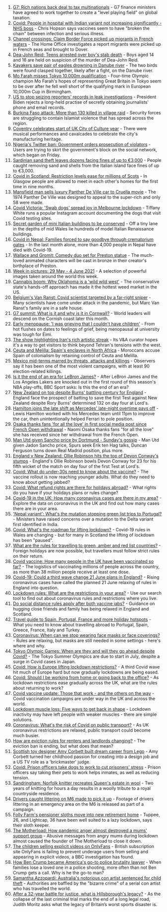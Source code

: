 1. [G7: Rich nations back deal to tax multinationals](https://www.bbc.co.uk/news/world-57368247) - G7 finance ministers have agreed to work together to create a "level playing field" on global taxation.
2. [Covid: People in hospital with Indian variant not increasing significantly - NHS boss](https://www.bbc.co.uk/news/uk-57367849) - Chris Hopson says vaccines seem to have "broken the chain" between infection and serious illness.
3. [Channel crossings: Claim Border Force picked up migrants in French waters](https://www.bbc.co.uk/news/uk-england-kent-57369168) - The Home Office investigates a report migrants were picked up in French seas and brought to Dover.
4. [Dea-John Reid: Teens arrested over boy's stab death](https://www.bbc.co.uk/news/uk-england-birmingham-57369451) - Boys aged 14 and 16 are held on suspicion of the murder of Dea-John Reid.
5. [Kayakers save pair of eagles drowning in Danube river](https://www.bbc.co.uk/news/world-europe-57358082) - The two birds were found clasped together, likely after a fight, on the Danube river.
6. [Mo Farah misses Tokyo 10,000m qualification](https://www.bbc.co.uk/sport/athletics/57372151) - Four-time Olympic champion Mo Farah's hopes of representing Great Britain in Tokyo seem to be over after he fell well short of the qualifying mark in European 10,000m Cup in Birmingham.
7. [US to stop seizing reporters' records in leak investigations](https://www.bbc.co.uk/news/world-us-canada-57371402) - President Biden rejects a long-held practise of secretly obtaining journalists' phone and email records.
8. [Burkina Faso attack: More than 130 killed in village raid](https://www.bbc.co.uk/news/world-africa-57368536) - Security forces are struggling to contain Islamist violence that has spread across the region.
9. [Coventry celebrates start of UK City of Culture year](https://www.bbc.co.uk/news/uk-england-coventry-warwickshire-57369328) - There were musical performances and cavalcades to celebrate the city's manufacturing heritage.
10. [Nigeria's Twitter ban: Government orders prosecution of violators](https://www.bbc.co.uk/news/world-africa-57368535) - Users are trying to skirt the government's block on the social network, which began on Friday.
11. [Sardinian sand theft leaves dozens facing fines of up to €3,000](https://www.bbc.co.uk/news/world-europe-57370740) - People caught removing sand and shells from the Italian island face fines of up to €3,000.
12. [Covid in Scotland: Restriction levels ease for millions of Scots](https://www.bbc.co.uk/news/uk-scotland-57361513) - In Glasgow people are allowed to meet in each other's homes for the first time in nine months.
13. [Mansfield man sells luxury Panther De Ville car to Cruella movie](https://www.bbc.co.uk/news/uk-england-nottinghamshire-57350742) - The 1974 Panther De Ville was designed to appeal to the super-rich and only 58 were made.
14. [Covid Victoria: 'Swab dogs' spread joy in Melbourne lockdown](https://www.bbc.co.uk/news/world-australia-57340316) - Tiffany White runs a popular Instagram account documenting the dogs that visit Covid testing sites.
15. [Secret garden of mini Italian buildings to be conserved](https://www.bbc.co.uk/news/uk-wales-57358722) - Off a tiny lane in the depths of mid Wales lie hundreds of model Italian Renaissance buildings.
16. [Covid in Nepal: Families forced to say goodbye through crematorium gates](https://www.bbc.co.uk/news/world-asia-57362876) - In the last month alone, more than 4,000 people in Nepal have died with Covid-19.
17. [Wallace and Gromit: Comedy duo set for Preston statue](https://www.bbc.co.uk/news/uk-england-lancashire-57364753) - The much-loved animated characters will be cast in bronze in their creator's birthplace of Preston.
18. [Week in pictures: 29 May - 4 June 2021](https://www.bbc.co.uk/news/in-pictures-57362129) - A selection of powerful images taken around the world this week.
19. [Cannabis boom: Why Oklahoma is a 'wild wild west'](https://www.bbc.co.uk/news/world-us-canada-57337298) - The conservative state's hands-off approach has made it the hottest weed market in the US.
20. [Belgium's Van Ranst: Covid scientist targeted by a far-right sniper](https://www.bbc.co.uk/news/world-europe-57358492) - Many scientists have come under attack in the pandemic, but Marc Van Ranst's family are in a safe house.
21. [G7 summit: What is it and why is it in Cornwall?](https://www.bbc.co.uk/news/world-49434667) - World leaders will descend on the Cornish coast later this month.
22. [Early menopause: 'I was grieving that I couldn't have children'](https://www.bbc.co.uk/news/newsbeat-57345804) - From hot flushes on dates to feelings of grief, being menopausal at university was tough for Éimi.
23. [The show highlighting Iran's rich artistic streak](https://www.bbc.co.uk/news/entertainment-arts-57314306) - Its V&A curator hopes it's a way to get visitors to think beyond Tehran's tensions with the west.
24. [Ceuta and Melilla: Spain's enclaves in North Africa](https://www.bbc.co.uk/news/world-africa-57305882) - Moroccans accuse Spain of colonialism by retaining control of Ceuta and Melilla.
25. [Mexico mid-terms marred by threats, attacks and killings](https://www.bbc.co.uk/news/world-latin-america-57359252) - Observers say it has been one of the most violent campaigns, with at least 90 election-related killings.
26. [Is it the end of an era for LeBron James?](https://www.bbc.co.uk/sport/basketball/57361225) - After LeBron James and the Los Angeles Lakers are knocked out in the first round of this season's NBA play-offs, BBC Sport asks: Is this the end of an era?
27. [New Zealand on top despite Burns' battling century for England](https://www.bbc.co.uk/sport/cricket/57369263) - England face the prospect of batting to save the first Test against New Zealand despite Rory Burns' determined 132 on day four at Lord's.
28. [Hamilton joins the late shift as Mercedes' late-night overtime pays off](https://www.bbc.co.uk/sport/formula1/57370924) - Lewis Hamilton worked with his Mercedes team until 11pm to improve the car, then unintentionally helped Ferrari to pole position.
29. [Osaka thanks fans 'for all the love' in first social media post since French Open withdrawal](https://www.bbc.co.uk/sport/tennis/57372813) - Naomi Osaka thanks fans "for all the love" she has received since her withdrawal from the French Open.
30. [Man Utd given Sancho price by Dortmund - Sunday's gossip](https://www.bbc.co.uk/sport/57371050) - Man Utd given Jadon Sancho price, Spurs seek Erik ten Hag talks, Duncan Ferguson turns down Real Madrid position, plus more.
31. [England v New Zealand: Ollie Robinson hits the top of Devon Conway's stumps](https://www.bbc.co.uk/sport/av/cricket/57370874) - England's Ollie Robinson bowls Devon Conway for 23 for his fifth wicket of the match on day four of the first Test at Lord's.
32. [Covid: What do under-30s need to know about the vaccine?](https://www.bbc.co.uk/news/health-57273875) - The vaccine rollout is now reaching younger adults. What do they need to know about getting jabbed?
33. [Covid: What refund rights are there for holidays abroad?](https://www.bbc.co.uk/news/business-51615412) - What rights do you have if your holidays plans or rules change?
34. [Covid-19 in the UK: How many coronavirus cases are there in my area?](https://www.bbc.co.uk/news/uk-51768274) - Explore the data on coronavirus in the UK and find out how many cases there are in your area.
35. ['Nepal variant': What's the mutation stopping green list trips to Portugal?](https://www.bbc.co.uk/news/health-57356109) - Ministers have raised concerns over a mutation to the Delta variant first identified in India.
36. [Covid: What's the roadmap for lifting lockdown?](https://www.bbc.co.uk/news/explainers-52530518) - Covid-19 rules in Wales are changing - but for many in Scotland the lifting of lockdown has been "paused".
37. [What are the rules for travelling to green, amber and red list countries?](https://www.bbc.co.uk/news/explainers-52544307) - Foreign holidays are now possible, but travellers must follow strict rules on their return.
38. [Covid vaccine: How many people in the UK have been vaccinated so far?](https://www.bbc.co.uk/news/health-55274833) - The logistics of vaccinating millions of people across the country, as more than 38 million people receive at least one dose.
39. [Covid-19: Could a third wave change 21 June plans in England?](https://www.bbc.co.uk/news/health-57328469) - Rising coronavirus cases have called the planned 21 June relaxing of rules in England into question.
40. [Lockdown rules: What are the restrictions in your area?](https://www.bbc.co.uk/news/uk-54373904) - Use our search tool to find out about coronavirus rules and restrictions where you live.
41. [Do social distance rules apply after both vaccine jabs?](https://www.bbc.co.uk/news/uk-51506729) - Guidance on hugging close friends and family has being relaxed in England and Scotland.
42. [Travel guide to Spain, Portugal, France and more holiday hotspots](https://www.bbc.co.uk/news/explainers-56997931) - What you need to know about travelling abroad to Portugal, Spain, Greece, France, Italy and Turkey.
43. [Coronavirus: When can we stop wearing face masks or face coverings?](https://www.bbc.co.uk/news/health-51205344) - Rules are relaxing, but masks are still needed in some settings - here's where and why.
44. [Tokyo Olympic Games: When are they and will they go ahead despite Covid?](https://www.bbc.co.uk/news/world-asia-57240044) - The Tokyo Summer Olympics are due to start in July, despite a surge in Covid cases in Japan.
45. [Covid: How is Europe lifting lockdown restrictions?](https://www.bbc.co.uk/news/explainers-53640249) - A third Covid wave hit much of Europe hard but now gradually lockdowns are being eased.
46. [Covid: Should I be working from home or going back to the office?](https://www.bbc.co.uk/news/business-52567567) - As lockdown restrictions ease gradually across the UK, what are the rules about returning to work?
47. [Covid vaccine update: Those that work - and the others on the way](https://www.bbc.co.uk/news/health-51665497) - Covid vaccination campaigns are under way in the UK and across the world.
48. [Lockdown muscle loss: Five ways to get back in shape](https://www.bbc.co.uk/news/uk-56887390) - Lockdown inactivity may have left people with weaker muscles - there are simple solutions.
49. [Coronavirus: What's the risk of Covid on public transport?](https://www.bbc.co.uk/news/health-51736185) - As UK coronavirus restrictions are relaxed, public transport could become much busier.
50. [How are eviction rules for renters and landlords changing?](https://www.bbc.co.uk/news/explainers-53860154) - The eviction ban is ending, but what does that mean?
51. [Scottish toy designer Amy Corbett built dream career from Lego](https://www.bbc.co.uk/news/uk-scotland-glasgow-west-57282419) - Amy Corbett turned her childhood passion for creating into a design job and a US TV role as a 'brickmaster' judge.
52. [Covid: Prison officers take dogs to work to cut prisoners' stress](https://www.bbc.co.uk/news/uk-wales-57317334) - Prison officers say taking their pets to work helps inmates, as well as reducing tension.
53. [Sandringham: Norfolk knitter recreates Queen's estate in wool](https://www.bbc.co.uk/news/uk-england-norfolk-57334420) - Two years of knitting for hours a day results in a woolly tribute to a royal countryside residence.
54. [Drivers caught littering on M6 made to pick it up](https://www.bbc.co.uk/news/uk-england-stoke-staffordshire-57347552) - Footage of drivers littering in an emergency area on the M6 is released as part of a campaign.
55. [Folly Farm's pensioner sloths move into new retirement home](https://www.bbc.co.uk/news/uk-wales-57276982) - Tuppee, 26, and Lightcap, 36 have been well suited to a lazy lockdown, says their sloth keeper.
56. [The Motherload: How pandemic anger almost destroyed a mums' support group](https://www.bbc.co.uk/news/stories-57285368) - Abusive messages from angry mums during lockdown almost caused the founder of The Motherload to close it down.
57. [The children selling explicit videos on OnlyFans](https://www.bbc.co.uk/news/uk-57255983) - British subscription site OnlyFans is failing to prevent underage users from selling and appearing in explicit videos, a BBC investigation has found.
58. [How Ben Crump became America's go-to police brutality lawyer](https://www.bbc.co.uk/news/world-us-canada-57038162) - When families lose a loved one in a police shooting, more often than not Ben Crump gets a call. Why is he the go-to man?
59. [Samantha Azzopardi: Australia's notorious con artist sentenced for child theft](https://www.bbc.co.uk/news/world-australia-57284621) - Authorities are baffled by the "bizarre crime" of a serial con artist who has travelled the world.
60. [After a 32-year battle for justice, what is Hillsborough's legacy?](https://www.bbc.co.uk/news/uk-57281398) - As the collapse of the last criminal trial marks the end of a long legal road, Judith Moritz asks what the legacy of Britain’s worst sports disaster is.
